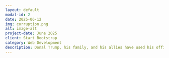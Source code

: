 ```yaml
---
layout: default
modal-id: 2
date: 2025-06-12
img: corruption.png
alt: image-alt
project-date: June 2025
client: Start Bootstrap
category: Web Development
description: Donal Trump, his family, and his allies have used his office as president to enrich themselves by gaming the stock market and making deals with foregin governments. Below you will find a list of deals and trades that exhibit obvious conflicts of interest. 
---
```

